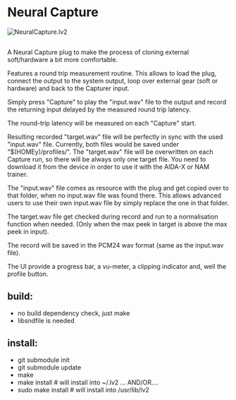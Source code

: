 Neural Capture
===========

![NeuralCapture.lv2](https://github.com/brummer10/NeuralCapture.lv2/blob/main/NeuralCapture.png?raw=true)

## 

A Neural Capture plug to make the process of cloning external soft/hardware a bit more comfortable. 

Features a round trip measurement routine. 
This allows to load the plug, connect the output to the system output, 
loop over external gear (soft or hardware) and back to the Capturer input.

Simply press "Capture" to play the "input.wav" file to the output and record the returning input 
delayed by the measured round trip latency. 

The round-trip latency will be measured on each "Capture" start. 

Resulting recorded "target.wav" file will be perfectly in sync with the used "input.wav" file. 
Currently, both files would be saved under "$(HOMEy)/profiles/". 
The "target.wav" file will be overwritten on each Capture run, so there will be always only one target file.
You need to download it from the device in order to use it with the AIDA-X or NAM trainer.

The "input.wav" file comes as resource with the plug and get copied over to that folder, 
when no input.wav file was found there. 
This allows advanced users to use their own input.wav file by simply replace the one in that folder. 

The target.wav file get checked during record and run to a normalisation function when needed. 
(Only when the max peek in target is above the max peek in input). 

The record will be saved in the PCM24 wav format (same as the input.wav file).

The UI provide a progress bar, a vu-meter, a clipping indicator and, well the profile button.



## build:
- no build dependency check, just make
- libsndfile is needed

## install:
- git submodule init
- git submodule update
- make
- make install # will install into ~/.lv2 ... AND/OR....
- sudo make install # will install into /usr/lib/lv2

